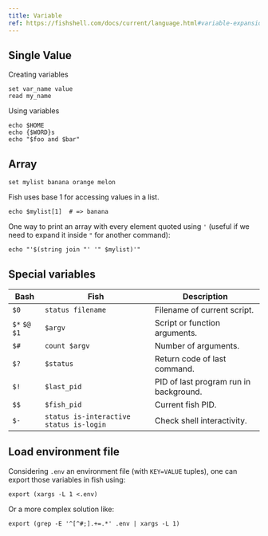 ```yaml
---
title: Variable
ref: https://fishshell.com/docs/current/language.html#variable-expansion
---
```


## Single Value

Creating variables

```fish
set var_name value
read my_name
```

Using variables

```fish
echo $HOME
echo {$WORD}s
echo "$foo and $bar"
```

## Array

```fish
set mylist banana orange melon
```

Fish uses base 1 for accessing values in a list.

```fish
echo $mylist[1]  # => banana
```

One way to print an array with every element quoted using `'`
(useful if we need to expand it inside `"` for another command):

```fish
echo "'$(string join "' '" $mylist)'"
```

## Special variables

| Bash | Fish | Description |
| --- | --- | --- |
| `$0` | `status filename` | Filename of current script. |
| `$*` `$@` `$1` | `$argv` | Script or function arguments. |
| `$#` | `count $argv` | Number of arguments. |
| `$?` | `$status` | Return code of last command. |
| `$!` | `$last_pid` | PID of last program run in background. |
| `$$` | `$fish_pid` | Current fish PID. |
| `$-` | `status is-interactive` `status is-login` | Check shell interactivity. |

## Load environment file

Considering `.env` an environment file
(with `KEY=VALUE` tuples),
one can export those variables in fish using:

```fish
export (xargs -L 1 <.env)
```

Or a more complex solution like:

```fish
export (grep -E '^[^#;].+=.*' .env | xargs -L 1)
```
